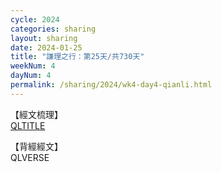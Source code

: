 ```yaml
---
cycle: 2024
categories: sharing
layout: sharing
date: 2024-01-25
title: "謙理之行：第25天/共730天"
weekNum: 4
dayNum: 4
permalink: /sharing/2024/wk4-day4-qianli.html
---
```

【經文梳理】  
[QLTITLE](QLLINK)

【背經經文】  
QLVERSE
